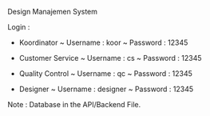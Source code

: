 Design Manajemen System

Login :

- Koordinator
    ~ Username : koor
    ~ Password : 12345

- Customer Service
    ~ Username : cs
    ~ Password : 12345

- Quality Control
    ~ Username : qc
    ~ Password : 12345  

- Designer
    ~ Username : designer
    ~ Password : 12345

Note : Database in the API/Backend File.